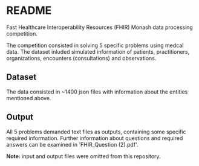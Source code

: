 # README
Fast Healthcare Interoperability Resources (FHIR) Monash data processing competition.

The competition consisted in solving 5 specific problems using medcal data. The dataset inluded simulated information of patients, practitioners, organizations, encounters (consultations) and observations.

## Dataset

The data consisted in ~1400 json files with information about the entities mentioned above.

## Output

All 5 problems demanded text files as outputs, containing some specific required information. Further information about questions and required answers can be examined in 'FHIR_Question (2).pdf'.

**Note:** input and output files were omitted from this repository.

